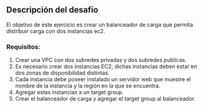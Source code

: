 ## Descripción del desafío

El objetivo de este ejercicio es crear un balanceador de carga que permita distribuir carga con dos instancias ec2.

### Requisitos:
1. Crear una VPC con dos subredes privadas y dos subredes publicas.
2. Es necesario crear dos instancias EC2, dichas instancias deben estar en dos zonas de disponibilidad distintas.
3. Cada instancia debe poseer instalado un servidor web que muestre el nombre de la instancia y la región en la que se encuentra.
4. Agregar estas instancias a un target group.
5. Crear el balanceador de carga y agregar el target group al balanceador.
